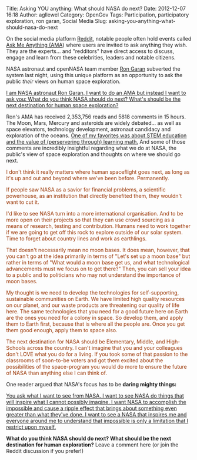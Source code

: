Title: Asking YOU anything: What should NASA do next? 
Date: 2012-12-07 16:18
Author: agllewel
Category: OpenGov
Tags: Participation, participatory exploration, ron garan, Social Media
Slug: asking-you-anything-what-should-nasa-do-next

On the social media platform [Reddit][], notable people often hold
events called [Ask Me Anything (AMA][]) where users are invited to ask
anything they wish. They are the experts... and "redditors" have direct
access to discuss, engage and learn from these celebrities, leaders and
notable citizens.

NASA astronaut and openNASA team member [Ron Garan][] subverted the
system last night, using this unique platform as an opportunity to ask
the public *their* views on human space exploration.

[I am NASA astronaut Ron Garan, I want to do an AMA but instead I want
to ask you: What do you think NASA should do next? What's should be the
next destination for human space exploration?][]

Ron's AMA has received 2,353,756 reads and 5818 comments in 15 hours.
The Moon, Mars, Mercury and asteroids are widely debated... as well as
space elevators, technology development, astronaut candidacy and
exploration of the oceans. [One of my favorites was about STEM education
and the value of (perservering through) learning math.][] And some of
those comments are incredibly insightful regarding what we do at NASA,
the public's view of space exploration and thoughts on where we should
go next.

<span style="color: #993300;">I don't think it really matters where
human spaceflight goes next, as long as it's up and out and beyond where
we've been before. Permanently.</span>

<span style="color: #993300;">If people saw NASA as a savior for
financial problems, a scientific powerhouse, as an institution that
directly benefited them, they wouldn't want to cut it.</span>

<span style="color: #993300;">I'd like to see NASA turn into a more
international organisation. And to be more open on their projects so
that they can use crowd sourcing as a means of research, testing and
contribution. Humans need to work together if we are going to get off
this rock to explore outside of our solar system. Time to forget about
country lines and work as earthlings.</span>

<span style="color: #993300;">That doesn't necessarily mean no moon
bases. It does mean, however, that you can't go at the idea primarily in
terms of "Let's set up a moon base" but rather in terms of "What would a
moon base get us, and what technological advancements must we focus on
to get there?" Then, you can sell your idea to a public and to
politicians who may not understand the importance of moon bases.</span>

<span style="color: #993300;">My thought is we need to develop the
technologies for self-supporting, sustainable communities on Earth. We
have limited high quality resources on our planet, and our waste
products are threatening our quality of life here. The same technologies
that you need for a good future here on Earth are the ones you need for
a colony in space. So develop them, and apply them to Earth first,
because that is where all the people are. Once you get them good enough,
apply them to space also.</span>

<span style="color: #993300;">The next destination for NASA should be
Elementary, Middle, and High-Schools across the country. I can't imagine
that you and your colleagues don't LOVE what you do for a living. If you
took some of that passion to the classrooms of soon-to-be voters and got
them excited about the possibilities of the space-program you would do
more to ensure the future of NASA than anything else I can think
of. </span>

One reader argued that NASA's focus has to be **daring mighty things:**

[You ask what I want to see from NASA. I want to see NASA do things that
will inspire what I cannot possibly imagine. I want NASA to accomplish
the impossible and cause a ripple effect that brings about something
even greater than what they've done. I want to see a NASA that inspires
me and everyone around me to understand that impossible is only a
limitation that I restrict upon myself.][]

**What do you think NASA should do next? What should be the next
destination for human exploration?** Leave a comment here (or join the
Reddit discussion if you prefer!)

  [Reddit]: http://reddit.com
  [Ask Me Anything (AMA]: http://en.wikipedia.org/wiki/Reddit#Reddit_IAmA
  [Ron Garan]: http://www.fragileoasis.org/bloggernauts/Astro_Ron/
  [I am NASA astronaut Ron Garan, I want to do an AMA but instead I want
  to ask you: What do you think NASA should do next? What's should be
  the next destination for human space exploration?]: http://www.reddit.com/r/IAmA/comments/14f7gt/i_am_nasa_astronaut_ron_garan_i_want_to_do_an_ama/
  [One of my favorites was about STEM education and the value of
  (perservering through) learning math.]: http://www.reddit.com/r/IAmA/comments/14f7gt/i_am_nasa_astronaut_ron_garan_i_want_to_do_an_ama/c7ck24t
  [You ask what I want to see from NASA. I want to see NASA do things
  that will inspire what I cannot possibly imagine. I want NASA to
  accomplish the impossible and cause a ripple effect that brings about
  something even greater than what they've done. I want to see a NASA
  that inspires me and everyone around me to understand that impossible
  is only a limitation that I restrict upon myself.]: http://www.reddit.com/r/IAmA/comments/14f7gt/i_am_nasa_astronaut_ron_garan_i_want_to_do_an_ama/c7clkn4
